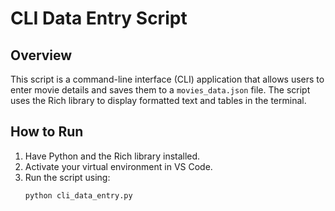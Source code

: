# CLI Data Entry Script

## Overview
This script is a command-line interface (CLI) application that allows users to enter movie details and saves them to a `movies_data.json` file. The script uses the Rich library to display formatted text and tables in the terminal.

## How to Run
1. Have Python and the Rich library installed.
2. Activate your virtual environment in VS Code.
3. Run the script using:
   ```bash
   python cli_data_entry.py
